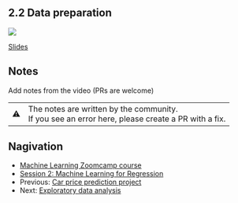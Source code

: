 
## 2.2 Data preparation

<a href="https://www.youtube.com/watch?v=Kd74oR4QWGM"><img src="images/thumbnail-2-02.jpg"></a>

[Slides](https://www.slideshare.net/AlexeyGrigorev/ml-zoomcamp-2-slides)


## Notes

Add notes from the video (PRs are welcome)

<table>
   <tr>
      <td>⚠️</td>
      <td>
         The notes are written by the community. <br>
         If you see an error here, please create a PR with a fix.
      </td>
   </tr>
</table>

## Nagivation

* [Machine Learning Zoomcamp course](../)
* [Session 2: Machine Learning for Regression](./)
* Previous: [Car price prediction project](01-car-price-intro.md)
* Next: [Exploratory data analysis](03-eda.md)